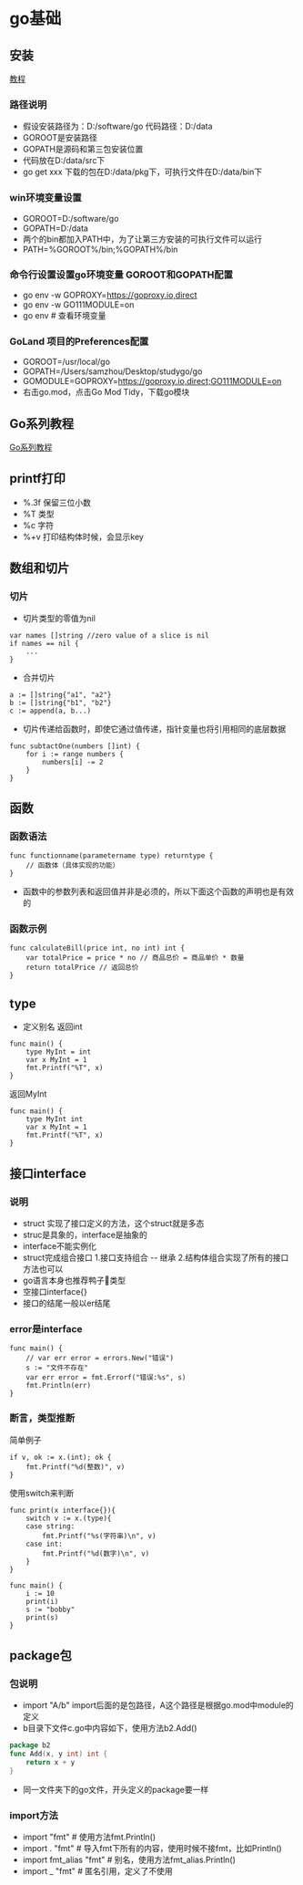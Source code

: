 # go基础

## 安装
[教程](https://www.jianshu.com/p/4e699ff478a5)

### 路径说明
* 假设安装路径为：D:/software/go 代码路径：D:/data
* GOROOT是安装路径
* GOPATH是源码和第三包安装位置
* 代码放在D:/data/src下
* go get xxx 下载的包在D:/data/pkg下，可执行文件在D:/data/bin下

### win环境变量设置
* GOROOT=D:/software/go
* GOPATH=D:/data
* 两个的bin都加入PATH中，为了让第三方安装的可执行文件可以运行
* PATH=%GOROOT%/bin;%GOPATH%/bin

### 命令行设置设置go环境变量 GOROOT和GOPATH配置
* go env -w GOPROXY=https://goproxy.io,direct
* go env -w GO111MODULE=on
* go env  # 查看环境变量

### GoLand 项目的Preferences配置
* GOROOT=/usr/local/go
* GOPATH=/Users/samzhou/Desktop/studygo/go
* GOMODULE=GOPROXY=https://goproxy.io,direct;GO111MODULE=on
* 右击go.mod，点击Go Mod Tidy，下载go模块

## Go系列教程
[Go系列教程](https://studygolang.com/subject/2)

## printf打印
* %.3f 保留三位小数
* %T 类型
* %c 字符
* %+v 打印结构体时候，会显示key

## 数组和切片
### 切片
* 切片类型的零值为nil
```
var names []string //zero value of a slice is nil
if names == nil {
    ...
}
```
* 合并切片
```
a := []string{"a1", "a2"}
b := []string{"b1", "b2"}
c := append(a, b...)
```
* 切片传递给函数时，即使它通过值传递，指针变量也将引用相同的底层数据
```
func subtactOne(numbers []int) {
    for i := range numbers {
        numbers[i] -= 2
    }
}
```

## 函数
### 函数语法
```
func functionname(parametername type) returntype {  
    // 函数体（具体实现的功能）
}
```
* 函数中的参数列表和返回值并非是必须的，所以下面这个函数的声明也是有效的

### 函数示例
```
func calculateBill(price int, no int) int {  
    var totalPrice = price * no // 商品总价 = 商品单价 * 数量
    return totalPrice // 返回总价
}
```

## type
* 定义别名
返回int
```
func main() {
    type MyInt = int
    var x MyInt = 1
    fmt.Printf("%T", x)
}
```
返回MyInt
```
func main() {
    type MyInt int
    var x MyInt = 1
    fmt.Printf("%T", x)
}
```

## 接口interface
### 说明
* struct 实现了接口定义的方法，这个struct就是多态
* struc是具象的，interface是抽象的
* interface不能实例化
* struct完成组合接口 1.接口支持组合 -- 继承 2.结构体组合实现了所有的接口方法也可以
* go语言本身也推荐鸭子🦆类型
* 空接口interface{}
* 接口的结尾一般以er结尾


### error是interface
```
func main() {
    // var err error = errors.New("错误")
    s := "文件不存在"
    var err error = fmt.Errorf("错误:%s", s)
    fmt.Println(err)
}
```

### 断言，类型推断
简单例子
```
if v, ok := x.(int); ok {
    fmt.Printf("%d(整数)", v)
}
```
使用switch来判断
```
func print(x interface{}){
    switch v := x.(type){
    case string:
        fmt.Printf("%s(字符串)\n", v)
    case int:
        fmt.Printf("%d(数字)\n", v)
    }
}

func main() {
    i := 10
    print(i)
    s := "bobby"
    print(s)
}
```

## package包
### 包说明
* import "A/b"  import后面的是包路径，A这个路径是根据go.mod中module的定义
* b目录下文件c.go中内容如下，使用方法b2.Add()
```go
package b2
func Add(x, y int) int {
    return x + y
}
```
* 同一文件夹下的go文件，开头定义的package要一样

### import方法
* import "fmt"   # 使用方法fmt.Println()
* import . "fmt"  # 导入fmt下所有的内容，使用时候不接fmt，比如Println()
* import fmt_alias "fmt"  # 别名，使用方法fmt_alias.Println()
* import _ "fmt"  # 匿名引用，定义了不使用




